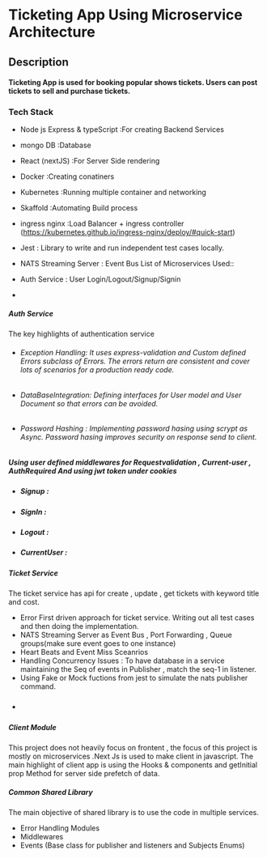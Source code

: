 # Ticketing App Using Microservice Architecture

## Description

#### Ticketing App is used for booking popular shows tickets. Users can post tickets to sell and purchase tickets.

### Tech Stack

- Node js Express & typeScript :For creating Backend Services
- mongo DB :Database
- React (nextJS) :For Server Side rendering
- Docker :Creating conatiners
- Kubernetes :Running multiple container and networking
- Skaffold :Automating Build process
- ingress nginx :Load Balancer + ingress controller (https://kubernetes.github.io/ingress-nginx/deploy/#quick-start)
- Jest : Library to write and run independent test cases locally.
- NATS Streaming Server : Event Bus
  List of Microservices Used::

- Auth Service : User Login/Logout/Signup/Signin
-

##### Auth Service

The key highlights of authentication service

- ###### Exception Handling: It uses express-validation and Custom defined Errors subclass of Errors. The errors return are consistent and cover lots of scenarios for a production ready code.
- ###### DataBaseIntegration: Defining interfaces for User model and User Document so that errors can be avoided.
- ###### Password Hashing : Implementing password hasing using scrypt as Async. Password hasing improves security on response send to client.

##### Using user defined middlewares for Requestvalidation , Current-user , AuthRequired And using jwt token under cookies

- ##### Signup :
- ##### SignIn :
- ##### Logout :
- ##### CurrentUser :

##### Ticket Service

The ticket service has api for create , update , get tickets with keyword title and cost.

- Error First driven approach for ticket service. Writing out all test cases and then doing the implementation.
- NATS Streaming Server as Event Bus , Port Forwarding , Queue groups(make sure event goes to one instance)
- Heart Beats and Event Miss Sceanrios
- Handling Concurrency Issues : To have database in a service maintaining the Seq of events in Publisher , match the seq-1 in listener.
- Using Fake or Mock fuctions from jest to simulate the nats publisher command.
- #####

##### Client Module

This project does not heavily focus on frontent , the focus of this project is mostly on microservices .Next Js is used to make client in javascript. The main highlight of client app is using the Hooks & components and getInitial prop Method for server side prefetch of data.

##### Common Shared Library

The main objective of shared library is to use the code in multiple services.

- Error Handling Modules
- Middlewares
- Events (Base class for publisher and listeners and Subjects Enums)

